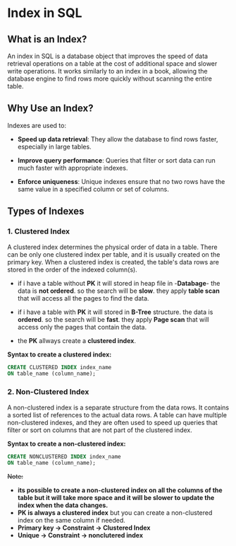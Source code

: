 ﻿# Index in SQL

## What is an Index?

An index in SQL is a database object that improves the speed of data retrieval operations on a table at the cost of additional space and slower write operations. It works similarly to an index in a book, allowing the database engine to find rows more quickly without scanning the entire table.


## Why Use an Index?

Indexes are used to:
- **Speed up data retrieval**: They allow the database to find rows faster, especially in large tables.

- **Improve query performance**: Queries that filter or sort data can run much faster with appropriate indexes.

- **Enforce uniqueness**: Unique indexes ensure that no two rows have the same value in a specified column or set of columns.

## Types of Indexes

### 1. Clustered Index

A clustered index determines the physical order of data in a table. 
There can be only one clustered index per table, and it is usually created on the primary key. 
When a clustered index is created, the table's data rows are stored in the order of the indexed column(s).

- if i have a table without **PK** it will stored in heap file in -**Databage**- the
  data is **not ordered**. so the search will be **slow**. they apply **table scan**  that will access all the pages to find the data.

- if i have a table with **PK** it will stored in **B-Tree** structure. 
  the data is **ordered**. so the search will be **fast**. they apply **Page scan** that will access only the pages that contain the data.

- the **PK** allways create a **clustered index**. 

**Syntax to create a clustered index:**
```sql
CREATE CLUSTERED INDEX index_name
ON table_name (column_name);
```
### 2. Non-Clustered Index

A non-clustered index is a separate structure from the data rows. 
It contains a sorted list of references to the actual data rows. 
A table can have multiple non-clustered indexes, and they are often used to speed up queries that filter or sort on columns that are not part of the clustered index.

**Syntax to create a non-clustered index:**
```sql
CREATE NONCLUSTERED INDEX index_name
ON table_name (column_name);
```


~~Note:~~
- **its possible to create a non-clustered index on all the columns of the table but it will take more space and it will be slower to update the index when the data changes.**
- **PK is always a clustered index** but you can create a non-clustered index on the same column if needed.
- **Primary key   -> Constraint -> Clustered Index**
- **Unique        -> Constraint -> nonclutered index**





